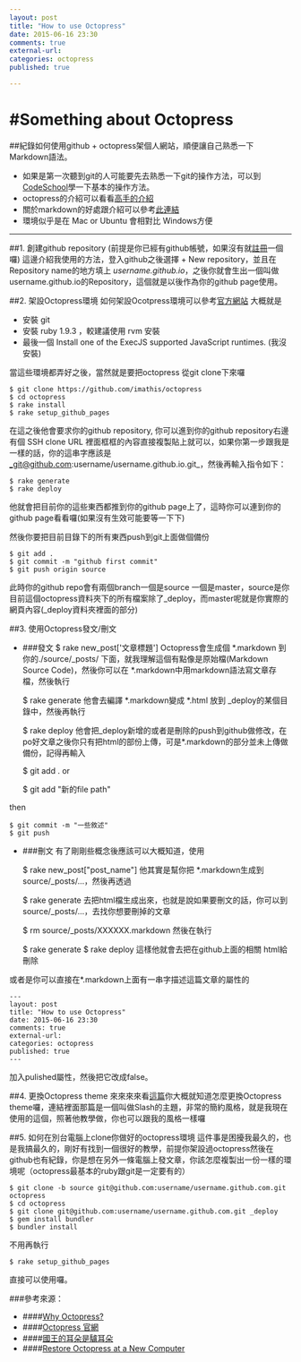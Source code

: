 ```yaml
---
layout: post
title: "How to use Octopress"
date: 2015-06-16 23:30
comments: true
external-url:
categories: octopress
published: true

---
```


#Something about Octopress
===

##紀錄如何使用github + octopress架個人網站，順便讓自己熟悉一下Markdown語法。

+ 如果是第一次聽到git的人可能要先去熟悉一下git的操作方法，可以到[CodeSchool](https://www.codeschool.com/paths/git)學一下基本的操作方法。
+ octopress的介紹可以看看[高手的介紹](http://blog.xdite.net/posts/2011/10/07/what-is-octopress/) 
+ 關於markdown的好處跟介紹可以參考[此連結](http://markdown.tw/ "markdown.tw")
+ 環境似乎是在 Mac or Ubuntu 會相對比 Windows方便

---
##1. 創建github repository (前提是你已經有github帳號，如果沒有就[註冊](https://github.com/)一個囉)
這邊介紹我使用的方法，登入github之後選擇 + New repository，並且在Repository name的地方填上 _username.github.io_，之後你就會生出一個叫做username.github.io的Repository，這個就是以後作為你的github page使用。


##2. 架設Octopress環境
如何架設Ocotpress環境可以參考[官方網站](http://octopress.org/docs/setup/)
大概就是

+ 安裝 git
+ 安裝 ruby 1.9.3 ，較建議使用 rvm 安裝
+ 最後一個 Install one of the ExecJS supported JavaScript runtimes. (我沒安裝)

當這些環境都弄好之後，當然就是要把octopress 從git clone下來囉
    
    $ git clone https://github.com/imathis/octopress
    $ cd octopress
    $ rake install
    $ rake setup_github_pages

在這之後他會要求你的github repository, 你可以進到你的github repository右邊有個 SSH clone URL 裡面框框的內容直接複製貼上就可以，如果你第一步跟我是一樣的話，你的這串字應該是 _git@github.com:username/username.github.io.git_，然後再輸入指令如下：

	$ rake generate
	$ rake deploy
	
他就會把目前你的這些東西都推到你的github page上了，這時你可以連到你的github page看看囉(如果沒有生效可能要等一下下)

然後你要把目前目錄下的所有東西push到git上面做個備份
	
	$ git add .
	$ git commit -m "github first commit"
	$ git push origin source

此時你的github repo會有兩個branch一個是source 一個是master，source是你目前這個octopress資料夾下的所有檔案除了\_deploy，而master呢就是你實際的網頁內容(_deploy資料夾裡面的部分)


##3. 使用Octopress發文/刪文

+ ###發文
	$ rake new_post['文章標題']
Octopress會生成個 *.markdown 到你的./source/_posts/ 下面，就我理解這個有點像是原始檔(Markdown Source Code)，然後你可以在 *.markdown中用markdown語法寫文章存檔，然後執行
	
	$ rake generate
他會去編譯 *.markdown變成 *.html 放到 _deploy的某個目錄中，然後再執行

	$ rake deploy
他會把_deploy新增的或者是刪除的push到github做修改，在po好文章之後你只有把html的部份上傳，可是*.markdown的部分並未上傳做備份，記得再輸入
	
	$ git add .
or
	
	$ git add "新的file path"

then

	$ git commit -m "一些敘述"
	$ git push


+ ###刪文
有了剛剛些概念後應該可以大概知道，使用

	$ rake new_post["post_name"]
他其實是幫你把 *.markdown生成到source/_posts/...，然後再透過 
	
	$ rake generate
去把html檔生成出來，也就是說如果要刪文的話，你可以到source/_posts/...，去找你想要刪掉的文章

	$ rm source/_posts/XXXXXX.markdown
然後在執行
 	
	$ rake generate
	$ rake deploy
這樣他就會去把在github上面的相關 html給刪除

或者是你可以直接在*.markdown上面有一串字描述這篇文章的屬性的

	---
	layout: post
	title: "How to use Octopress"
	date: 2015-06-16 23:30
	comments: true
	external-url:
	categories: octopress
	published: true
	---
加入pulished屬性，然後把它改成false。

##4. 更換Octopress theme
來來來來看[這篇](http://tommy351.github.io/Octopress-Theme-Slash/index_tw.html)你大概就知道怎麼更換Octopress theme囉，連結裡面那篇是一個叫做Slash的主題，非常的簡約風格，就是我現在使用的這個，照著他教學做，你也可以跟我的風格一樣囉

##5. 如何在別台電腦上clone你做好的octopress環境
這件事是困擾我最久的，也是我搞最久的，剛好有找到一個很好的教學，前提你架設過octopress然後在github也有紀錄，你是想在另外一條電腦上發文章，你該怎麼複製出一份一樣的環境呢（octopress最基本的ruby跟git是一定要有的）

	$ git clone -b source git@github.com:username/username.github.com.git octopress
	$ cd octopress
	$ git clone git@github.com:username/username.github.com.git _deploy 
	$ gem install bundler
	$ bundler install
	
不用再執行
	
	$ rake setup_github_pages
直接可以使用囉。


###參考來源：

+ ####[Why Octopress?](http://blog.xdite.net/posts/2011/10/07/what-is-octopress/)
+ ####[Octopress 官網](http://octopress.org/)
+ ####[國王的耳朵是驢耳朵](http://wen00072-blog.logdown.com/posts/258497-octopress-installed-and-deployed-on-the-github-pages#oct-dl)
+ ####[Restore Octopress at a New Computer](http://cn.soulmachine.me/blog/20140128/)
